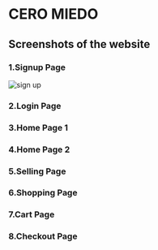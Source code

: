 # CERO MIEDO
## Screenshots of the website

### 1.Signup Page

![sign up](https://user-images.githubusercontent.com/62421629/78993317-169f4b00-7b5b-11ea-9ed2-2c6c5ecd760e.png)

### 2.Login Page


### 3.Home Page 1


### 4.Home Page 2


### 5.Selling Page


### 6.Shopping Page


### 7.Cart Page


### 8.Checkout Page
